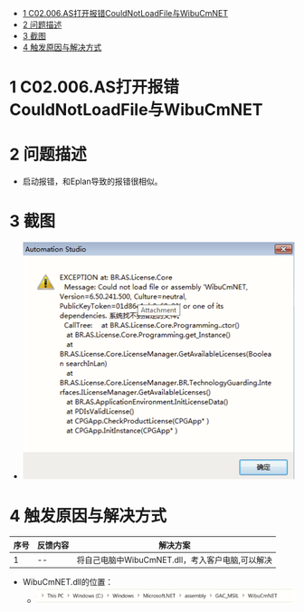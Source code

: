 - [1 C02.006.AS打开报错CouldNotLoadFile与WibuCmNET](#_1-c02006as%E6%89%93%E5%BC%80%E6%8A%A5%E9%94%99couldnotloadfile%E4%B8%8Ewibucmnet)
- [2 问题描述](#_2-%E9%97%AE%E9%A2%98%E6%8F%8F%E8%BF%B0)
- [3 截图](#_3-%E6%88%AA%E5%9B%BE)
- [4 触发原因与解决方式](#_4-%E8%A7%A6%E5%8F%91%E5%8E%9F%E5%9B%A0%E4%B8%8E%E8%A7%A3%E5%86%B3%E6%96%B9%E5%BC%8F)

# 1 C02.006.AS打开报错CouldNotLoadFile与WibuCmNET

# 2 问题描述

- 启动报错，和Eplan导致的报错很相似。

# 3 截图

- ![Img](./FILES/006AS打开报错CouldNotLoadFile与WibuCmNET.md/img-20220713155410.png)

# 4 触发原因与解决方式

| 序号 | 反馈内容 | 解决方案 |
| -- | -- | -- |
| 1 | -- | 将自己电脑中WibuCmNET.dll，考入客户电脑,可以解决 |

- WibuCmNET.dll的位置：
    - ![Img](./FILES/006AS打开报错CouldNotLoadFile与WibuCmNET.md/img-20220713155451.png)
